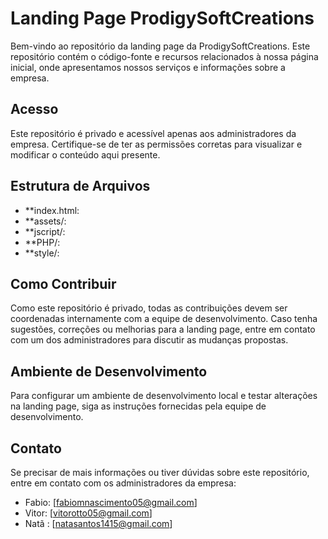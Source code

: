 # Landing Page ProdigySoftCreations

Bem-vindo ao repositório da landing page da ProdigySoftCreations. Este repositório contém o código-fonte e recursos relacionados à nossa página inicial, onde apresentamos nossos serviços e informações sobre a empresa.

## Acesso

Este repositório é privado e acessível apenas aos administradores da empresa. Certifique-se de ter as permissões corretas para visualizar e modificar o conteúdo aqui presente.

## Estrutura de Arquivos

- **index.html:
- **assets/:
- **jscript/:
- **PHP/:
- **style/:

## Como Contribuir

Como este repositório é privado, todas as contribuições devem ser coordenadas internamente com a equipe de desenvolvimento. Caso tenha sugestões, correções ou melhorias para a landing page, entre em contato com um dos administradores para discutir as mudanças propostas.

## Ambiente de Desenvolvimento

Para configurar um ambiente de desenvolvimento local e testar alterações na landing page, siga as instruções fornecidas pela equipe de desenvolvimento.

## Contato

Se precisar de mais informações ou tiver dúvidas sobre este repositório, entre em contato com os administradores da empresa:

- Fabio: [fabiomnascimento05@gmail.com]
- Vitor: [vitorotto05@gmail.com]
- Natã : [natasantos1415@gmail.com]
